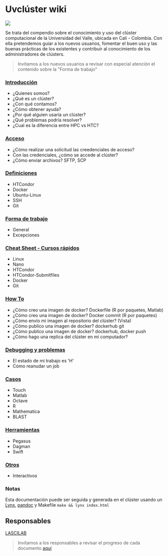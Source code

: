 Uvclúster wiki
=========

![](http://compras.univalle.edu.co/imagenes/fotos/banner-estrategia-1.jpg)

Se trata del compendio sobre el conocimiento y uso del clúster computacional de la Universidad del Valle, ubicada en Cali - Colombia. Con ella pretendemos 
guiar a los nuevos usuarios, fomentar el buen uso y las buenas prácticas de los existentes y contribuir al conocimiento de los administradores de clústers.

> Invitamos a los nuevos usuarios a revisar con especial atención el contenido sobre la "Forma de trabajo"

### [Introducción](Introduccion/README.md)
 - ¿Quienes somos?
 - ¿Qué es un clúster?
 - ¿Con qué contamos?
 - ¿Cómo obtener ayuda?
 - ¿Por qué alguien usaría un clúster?
 - ¿Qué problemas podría resolver?
 - ¿Cual es la diferencia entre HPC vs HTC?

### [Acceso](Acceso/README.md)
 - ¿Cómo realizar una solicitud las creedenciales de acceso?
 - Con las credenciales, ¿cómo se accede al clúster?
 - ¿Cómo enviar archivos? SFTP, SCP

### [Definiciones](Definiciones/README.md)
 - HTCondor
 - Docker
 - Ubuntu-Linux
 - SSH
 - Git

### [Forma de trabajo](FormaDeTrabajo/README.md)
 - General
 - Excepciones

### [Cheat Sheet - Cursos rápidos](HowTos/README.md)
 - Linux
 - Nano
 - HTCondor
 - HTCondor-Submitfiles
 - Docker
 - Git

### [How To](HowTos/README.md)
 - ¿Cómo creo una imagen de docker? Dockerfile (R por paquetes, Matlab)
 - ¿Cómo creo una imagen de docker? Docker commit (R por paquetes)
 - ¿Cómo envío mi imagen al repositorio del clúster? (Vista)
 - ¿Cómo publico una imagen de docker? dockerhub git
 - ¿Cómo publico una imagen de docker? dockerhub, docker push
 - ¿Cómo hago una replica del clúster en mi computador?

### [Debugging y problemas](Problemas/README.md)
 - El estado de mi trabajo es 'H'
 - Cómo reanudar un job

### [Casos](Casos/README.md)
 - Touch
 - Matlab
 - Octave
 - R
 - Mathematica
 - BLAST

### [Herramientas](Herramientas/README.md)
 - Pegasus
 - Dagman
 - Swift

### [Otros](Otros/README.md)
 - Interactivos

### Notas
Esta documentación puede ser seguida y generada en el clúster usando un [Lynx](http://lynx.browser.org/), [pandoc](http://pandoc.org/demos.html) y Makefile
`make && lynx index.html`


## Responsables
[LASCILAB](http://lascilab.univalle.edu.co/)
> Invitamos a los responsables a revisar el progreso de cada documento [aquí](ESTADO.md)

